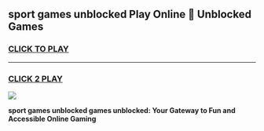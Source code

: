 
## sport games unblocked Play Online 👋 Unblocked Games
<h3>
<a href="https://premium.freeplayer.one?title=sport_games_unblocked&ref=19F">CLICK TO PLAY</a></h3>
<hr>

<h3>
<a href="https://premium.freeplayer.one?title=sport_games_unblocked&ref=19F">CLICK 2 PLAY</a>
  
</h3>

<a href="https://premium.freeplayer.one?title=sport_games_unblocked&ref=19F"><img src="https://clearcache.store/games.png"></a>


**sport games unblocked games unblocked: Your Gateway to Fun and Accessible Online Gaming**
